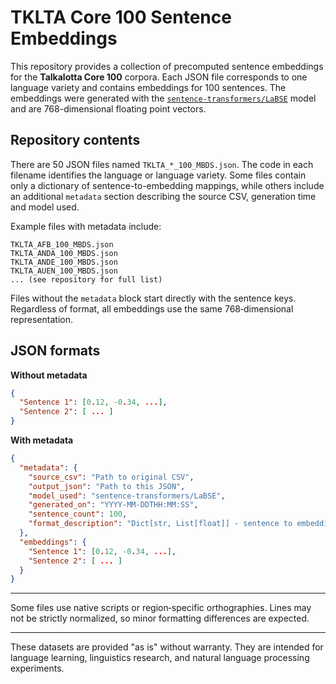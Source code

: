 # TKLTA Core 100 Sentence Embeddings

This repository provides a collection of precomputed sentence embeddings for the **Talkalotta Core 100** corpora.  Each JSON file corresponds to one language variety and contains embeddings for 100 sentences.  The embeddings were generated with the [`sentence-transformers/LaBSE`](https://huggingface.co/sentence-transformers/LaBSE) model and are 768-dimensional floating point vectors.

## Repository contents

There are 50 JSON files named `TKLTA_*_100_MBDS.json`.  The code in each filename identifies the language or language variety.  Some files contain only a dictionary of sentence-to-embedding mappings, while others include an additional `metadata` section describing the source CSV, generation time and model used.

Example files with metadata include:

```
TKLTA_AFB_100_MBDS.json
TKLTA_ANDA_100_MBDS.json
TKLTA_ANDE_100_MBDS.json
TKLTA_AUEN_100_MBDS.json
... (see repository for full list)
```

Files without the `metadata` block start directly with the sentence keys.  Regardless of format, all embeddings use the same 768‑dimensional representation.

## JSON formats

**Without metadata**
```json
{
  "Sentence 1": [0.12, -0.34, ...],
  "Sentence 2": [ ... ]
}
```

**With metadata**
```json
{
  "metadata": {
    "source_csv": "Path to original CSV",
    "output_json": "Path to this JSON",
    "model_used": "sentence-transformers/LaBSE",
    "generated_on": "YYYY-MM-DDTHH:MM:SS",
    "sentence_count": 100,
    "format_description": "Dict[str, List[float]] - sentence to embedding mapping"
  },
  "embeddings": {
    "Sentence 1": [0.12, -0.34, ...],
    "Sentence 2": [ ... ]
  }
}
```

---

Some files use native scripts or region‑specific orthographies. Lines may not be strictly normalized, so minor formatting differences are expected.

---

These datasets are provided "as is" without warranty. They are intended for language learning, linguistics research, and natural language processing experiments.

